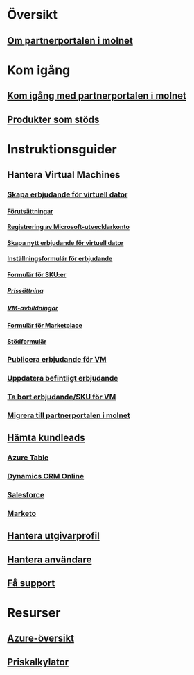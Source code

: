 # Översikt
## [Om partnerportalen i molnet](./cloud-partner-portal-what-is-the-cloud-partner-portal.md)

# Kom igång
## [Kom igång med partnerportalen i molnet](./cloud-partner-portal-getting-started-with-the-cloud-partner-portal.md)
## [Produkter som stöds](./Cloud-partner-portal-products-that-can-get-published-via-portal.md)

# Instruktionsguider
## Hantera Virtual Machines
### [Skapa erbjudande för virtuell dator](../../cloud-partner-portal/cloud-partner-portal-publish-virtual-machine.md)
#### [Förutsättningar](../../cloud-partner-portal/cloud-partner-portal-publish-virtual-machine.md#what-are-pre-requisites-for-publishing-a-vm)
#### [Registrering av Microsoft-utvecklarkonto](../../cloud-partner-portal/cloud-partner-portal-dev-center-accounts-registration.md)
#### [Skapa nytt erbjudande för virtuell dator](../../cloud-partner-portal/cloud-partner-portal-publish-virtual-machine.md#how-to-create-a-new-vm-offer)
#### [Inställningsformulär för erbjudande](../../cloud-partner-portal/cloud-partner-portal-publish-virtual-machine.md#how-to-fill-out-the-offer-settings-form)
#### [Formulär för SKU:er](../../cloud-partner-portal/cloud-partner-portal-publish-virtual-machine.md#how-to-create-skus)
##### [Prissättning](../../cloud-partner-portal/cloud-partner-portal-publish-virtual-machine.md#pricing)
##### [VM-avbildningar](../../cloud-partner-portal/cloud-partner-portal-publish-virtual-machine.md#vm-images)
#### [Formulär för Marketplace](../../cloud-partner-portal/cloud-partner-portal-publish-virtual-machine.md#marketplace-form)
#### [Stödformulär](../../cloud-partner-portal/cloud-partner-portal-publish-virtual-machine.md#support-form)
### [Publicera erbjudande för VM](./Cloud-partner-portal-make-offer-live-on-Azure-Marketplace.md)

### [Uppdatera befintligt erbjudande](./cloud-partner-portal-update-existing-offer.md)
### [Ta bort erbjudande/SKU för VM](./cloud-partner-portal-delete-an-offer.md)
### [Migrera till partnerportalen i molnet](./cloud-partner-portal-how-to-migrate-to-the-new-cloud-partner-portal.md)

## [Hämta kundleads](./cloud-partner-portal-get-customer-leads.md)
### [Azure Table](../../cloud-partner-portal/cloud-partner-portal-lead-management-instructions-azure-table.md)
### [Dynamics CRM Online](../../cloud-partner-portal/cloud-partner-portal-lead-management-instructions-dynamics.md)
### [Salesforce](../../cloud-partner-portal/cloud-partner-portal-lead-management-instructions-salesforce.md)
### [Marketo](../../cloud-partner-portal/cloud-partner-portal-lead-management-instructions-marketo.md)

## [Hantera utgivarprofil](./cloud-partner-portal-manage-publisher-profile.md)
## [Hantera användare](./cloud-partner-portal-manage-users.md)
## [Få support](./cloud-partner-portal-support-for-cloud-partner-portal.md)
# Resurser
## [Azure-översikt](https://azure.microsoft.com/roadmap/)
## [Priskalkylator](https://azure.microsoft.com/pricing/calculator/)
